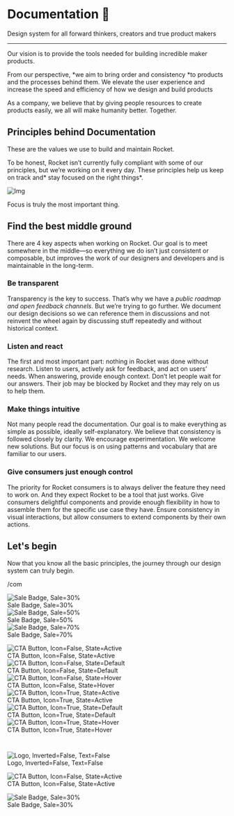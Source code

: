 
# Documentation 🚀

Design system for all forward thinkers, creators and true product makers

---

Our vision is to provide the tools needed for building incredible maker products.

From our perspective, *we aim to bring order and consistency *to products and the processes behind them. We elevate the user experience and increase the speed and efficiency of how we design and build products

As a company, we believe that by giving people resources to create products easily, we all will make humanity better. Together.

## Principles behind Documentation

These are the values we use to build and maintain Rocket.

To be honest, Rocket isn’t currently fully compliant with some of our principles, but we’re working on it every day. These principles help us keep on track and* stay focused on the right things*.

![Img](https://studio-assets.supernova.io/design-systems/14533/9289758a-6300-472a-bbc6-a57098081abf.jpeg)

Focus is truly the most important thing.

## Find the best middle ground

There are 4 key aspects when working on Rocket. Our goal is to meet somewhere in the middle—so everything we do isn’t just consistent or composable, but improves the work of our designers and developers and is maintainable in the long-term.

### Be transparent

Transparency is the key to success. That’s why we have a *public roadmap and open feedback channels*. But we’re trying to go further. We document our design decisions so we can reference them in discussions and not reinvent the wheel again by discussing stuff repeatedly and without historical context.

### Listen and react

The first and most important part: nothing in Rocket was done without research. Listen to users, actively ask for feedback, and act on users’ needs. When answering, provide enough context. Don’t let people wait for our answers. Their job may be blocked by Rocket and they may rely on us to help them.

### Make things intuitive

Not many people read the documentation. Our goal is to make everything as simple as possible, ideally self-explanatory. We believe that consistency is followed closely by clarity. We encourage experimentation. We welcome new solutions. But our focus is on using patterns and vocabulary that are familiar to our users.

### Give consumers just enough control

The priority for Rocket consumers is to always deliver the feature they need to work on. And they expect Rocket to be a tool that just works. Give consumers delightful components and provide enough flexibility in how to assemble them for the specific use case they have. Ensure consistency in visual interactions, but allow consumers to extend components by their own actions.

## Let's begin

Now that you know all the basic principles, the journey through our design system can truly begin.

/com

  
![Sale Badge, Sale=30%](https://studio-assets.supernova.io/design-systems/14533/35467713-f377-458a-a172-9e4eac82dcc8.png)  
Sale Badge, Sale=30%  
![Sale Badge, Sale=50%](https://studio-assets.supernova.io/design-systems/14533/73a9d79f-277c-4879-84d8-7c38241c0f89.png)  
Sale Badge, Sale=50%  
![Sale Badge, Sale=70%](https://studio-assets.supernova.io/design-systems/14533/9fa44600-51f9-409f-acc6-bce103e8a258.png)  
Sale Badge, Sale=70%  


  
![CTA Button, Icon=False, State=Active](https://studio-assets.supernova.io/design-systems/14533/1f8e1680-9366-4f57-8582-a909c481e518.png)  
CTA Button, Icon=False, State=Active  
![CTA Button, Icon=False, State=Default](https://studio-assets.supernova.io/design-systems/14533/c1d4da7b-0cca-4f72-9921-58f973e0ab36.png)  
CTA Button, Icon=False, State=Default  
![CTA Button, Icon=False, State=Hover](https://studio-assets.supernova.io/design-systems/14533/81724465-f370-4c63-ae61-68e6017d554e.png)  
CTA Button, Icon=False, State=Hover  
![CTA Button, Icon=True, State=Active](https://studio-assets.supernova.io/design-systems/14533/71a8c813-3ef0-4e84-bf74-a10fd9603a14.png)  
CTA Button, Icon=True, State=Active  
![CTA Button, Icon=True, State=Default](https://studio-assets.supernova.io/design-systems/14533/c0a579b4-ced9-4897-87b9-48359be04113.png)  
CTA Button, Icon=True, State=Default  
![CTA Button, Icon=True, State=Hover](https://studio-assets.supernova.io/design-systems/14533/03ce2ec1-9cde-41c8-92d3-2bdc0f4ab39f.png)  
CTA Button, Icon=True, State=Hover  


```javascript  
  
```

  
![Logo, Inverted=False, Text=False](https://studio-assets.supernova.io/design-systems/14533/b4edb8b0-92fc-41e7-8830-0bdbfb67fbb0.png)  
Logo, Inverted=False, Text=False  


  
  


  
![CTA Button, Icon=False, State=Active](https://studio-assets.supernova.io/design-systems/14533/1f8e1680-9366-4f57-8582-a909c481e518.png)  
CTA Button, Icon=False, State=Active  


  
![Sale Badge, Sale=30%](https://studio-assets.supernova.io/design-systems/14533/35467713-f377-458a-a172-9e4eac82dcc8.png)  
Sale Badge, Sale=30%  
